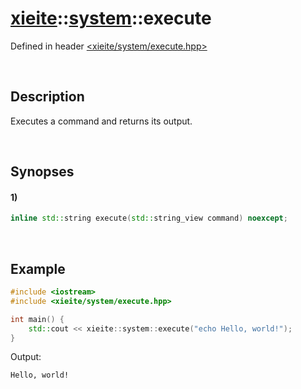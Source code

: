 # [xieite](../../xieite.md)\:\:[system](../../system.md)\:\:execute
Defined in header [<xieite/system/execute.hpp>](../../../include/xieite/system/execute.hpp)

&nbsp;

## Description
Executes a command and returns its output.

&nbsp;

## Synopses
#### 1)
```cpp
inline std::string execute(std::string_view command) noexcept;
```

&nbsp;

## Example
```cpp
#include <iostream>
#include <xieite/system/execute.hpp>

int main() {
    std::cout << xieite::system::execute("echo Hello, world!");
}
```
Output:
```
Hello, world!
```
